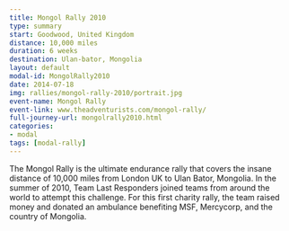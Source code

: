 ```yaml
---
title: Mongol Rally 2010
type: summary
start: Goodwood, United Kingdom
distance: 10,000 miles
duration: 6 weeks
destination: Ulan-bator, Mongolia
layout: default
modal-id: MongolRally2010
date: 2014-07-18
img: rallies/mongol-rally-2010/portrait.jpg
event-name: Mongol Rally
event-link: www.theadventurists.com/mongol-rally/
full-journey-url: mongolrally2010.html
categories:
- modal
tags: [modal-rally]
---
```

The Mongol Rally is the ultimate endurance rally that covers the insane distance of 10,000 miles from London UK to Ulan Bator, Mongolia. In the summer of 2010, Team Last Responders joined teams from around the world to attempt this challenge. For this first  charity rally, the team raised money and donated an ambulance benefiting MSF, Mercycorp, and the country of Mongolia.
